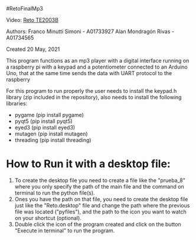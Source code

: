 #RetoFinalMp3

Video: [Reto TE2003B](https://youtu.be/vWmVSsLhZlg)

Authors:
Franco Minutti Simoni - A01733927
Alan Mondragón Rivas - A01734565

Created 20 May, 2021

This program functions as an mp3 player with a digital interface running on a
raspberry pi with a keypad and a potentiometer connected to an Arduino Uno, that 
at the same time sends the data with UART protocol to the raspberry

For this program to run properly the user needs to install the keypad.h library 
(zip included in the repository), also needs to install the following libraries:
* pygame (pip install pygame)
* pyqt5 (pip install pyqt5)
* eyed3 (pip install eyed3)
* mutagen (pip install mutagen)
* threading (pip install threading)

# How to Run it with a desktop file:

1. To create the desktop file you need to create a file like the "prueba_8" where you only specify the path of the main file and the command on terminal to run the python file(s).
2. Ones you have the path on that file, you need to create the desktop file just like the "Reto.desktop" file and change the path where the previous file was located ("pyfiles"), and the path to the icon you want to watch on your shortcut (optional).
3. Double click the icon of the program created and click on the button "Execute in terminal" to run the program.
